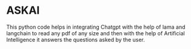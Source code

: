 # ASKAI
This python code helps in integrating Chatgpt with the help of lama and langchain to read any pdf of any size and then with the help of Artificial Intelligence it answers the questions asked by the user.
